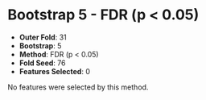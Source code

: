 # Bootstrap 5 - FDR (p < 0.05)

- **Outer Fold**: 31
- **Bootstrap**: 5
- **Method**: FDR (p < 0.05)
- **Fold Seed**: 76
- **Features Selected**: 0

No features were selected by this method.
